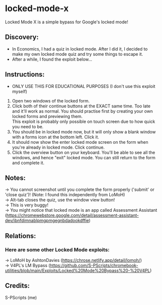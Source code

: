 # locked-mode-x
Locked Mode X is a simple bypass for Google's locked mode!

## Discovery:
- In Economics, I had a quiz in locked mode. After I did it, I decided to make my own locked mode quiz and try some things to escape it.
- After a while, I found the exploit below...

## Instructions:
- ONLY USE THIS FOR EDUCATIONAL PURPOSES (I don't use this exploit myself)
  
1. Open two windows of the locked form.
2. Click both of their continue buttons at the EXACT same time. Too late and it'll work as normal. You should practise first by creating your own locked forms and previewing them. <br>
   This exploit is probably only possible on touch screen due to how quick you need to be. <br>
3. You should be in locked mode now, but it will only show a blank window with a forms icon at the bottom left. Click it.
4. It should now show the enter locked mode screen on the form when you're already in locked mode. Click continue.
5. Click the overview button on your keyboard. You'll be able to see all the windows, and hence "exit" locked mode. You can still return to the form and complete it.

## Notes:
-> You cannot screenshot until you complete the form properly ('submit' or 'close quiz')! (Note: I found this independently from LoMoH) <br>
-> Alt-tab closes the quiz, use the window view button! <br>
-> This is very buggy! <br>
-> You might notice that locked mode is an app called Assessment Assistant (https://chromewebstore.google.com/detail/assessment-assistant-dev/ibnfdimnablpmgpmgegnbdadookdffie) <br>

## Relations:
### Here are some other Locked Mode exploits:
-> LoMoH by AshtonDavies (https://chrose.netlify.app/detail/lomoh/) <br>
-> V4PL's LM Bypass (https://github.com/S-PScripts/chromebook-utilities/blob/main/Exploits/Locked%20Mode%20Bypass%20-%20V4PL)

## Credits:
S-PScripts (me)

